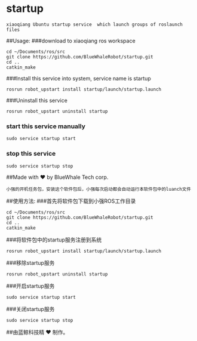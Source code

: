# startup
    xiaoqiang Ubuntu startup service  which launch groups of roslaunch files
##Usage:
###download to xiaoqiang ros workspace
```
cd ~/Documents/ros/src
git clone https://github.com/BlueWhaleRobot/startup.git
cd ..
catkin_make
```   
###Install this service into system, service name is startup
```
rosrun robot_upstart install startup/launch/startup.launch
```
###Uninstall this service
```
rosrun robot_upstart uninstall startup
```
### start this service manually
```
sudo service startup start
```
### stop this service 
```
sudo service startup stop
```
##Made with :heart: by BlueWhale Tech corp.
    
    
    小强的开机任务包，安装这个软件包后，小强每次启动都会自动运行本软件包中的luanch文件
##使用方法:
###首先将软件包下载到小强ROS工作目录
```
cd ~/Documents/ros/src
git clone https://github.com/BlueWhaleRobot/startup.git
cd ..
catkin_make
```   
###将软件包中的startup服务注册到系统
```
rosrun robot_upstart install startup/launch/startup.launch
```
###移除startup服务
```
rosrun robot_upstart uninstall startup
```
###开启startup服务
```
sudo service startup start
```
###关闭startup服务
```
sudo service startup stop
```
##由蓝鲸科技精 :heart: 制作。
